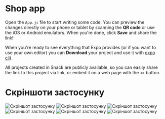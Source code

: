 # Shop app

Open the `App.js` file to start writing some code. You can preview the changes directly on your phone or tablet by scanning the **QR code** or use the iOS or Android emulators. When you're done, click **Save** and share the link!

When you're ready to see everything that Expo provides (or if you want to use your own editor) you can **Download** your project and use it with [expo cli](https://docs.expo.dev/get-started/installation/#expo-cli)).

All projects created in Snack are publicly available, so you can easily share the link to this project via link, or embed it on a web page with the `<>` button.

# Скріншоти застосунку
![Скріншот застосунку](screenshots/1.jpg)
![Скріншот застосунку](screenshots/2.jpg)
![Скріншот застосунку](screenshots/3.jpg)
![Скріншот застосунку](screenshots/4.jpg)
![Скріншот застосунку](screenshots/5.jpg)
![Скріншот застосунку](screenshots/6.jpg)

